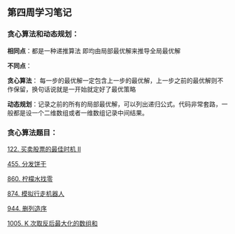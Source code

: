 ## 第四周学习笔记

### 贪心算法和动态规划：
**相同点**：都是一种递推算法 即均由局部最优解来推导全局最优解

**不同点**：

**贪心算法**： 每一步的最优解一定包含上一步的最优解，上一步之前的最优解则不作保留，换句话说就是一开始就定好了最优策略

**动态规划**：记录之前的所有的局部最优解，可以列出递归公式。代码非常套路，一般都是设一个二维数组或者一维数组记录中间结果。

### 贪心算法题目：

[122. 买卖股票的最佳时机 II](https://leetcode-cn.com/problems/best-time-to-buy-and-sell-stock-ii/)

[455. 分发饼干](https://leetcode-cn.com/problems/assign-cookies/)

[860. 柠檬水找零](https://leetcode-cn.com/problems/lemonade-change/)

[874. 模拟行走机器人](https://leetcode-cn.com/problems/walking-robot-simulation/)

[944. 删列造序](https://leetcode-cn.com/problems/delete-columns-to-make-sorted/)

[1005. K 次取反后最大化的数组和](https://leetcode-cn.com/problems/maximize-sum-of-array-after-k-negations/)

